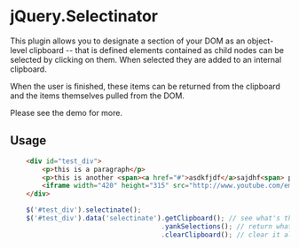 # jQuery.Selectinator

This plugin allows you to designate a section of your DOM as an object-level
clipboard -- that is defined elements contained as child nodes can be selected
by clicking on them.  When selected they are added to an internal clipboard.

When the user is finished, these items can be returned from the clipboard
and the items themselves pulled from the DOM.

Please see the demo for more.

## Usage
```html
    <div id="test_div">
        <p>this is a paragraph</p>
        <p>this is another <span><a href="#">asdkfjdf</a>sajdhf<span> paragraph</p>
        <iframe width="420" height="315" src="http://www.youtube.com/embed/PLt2gM52wF8" frameborder="0" allowfullscreen></iframe>
    </div>
```
```javascript
    $('#test_div').selectinate();
    $('#test_div').data('selectinate').getClipboard(); // see what's there
                                      .yankSelections(); // return what's there and pull the elements from the DOM
                                      .clearClipboard(); // clear it all and start over
```